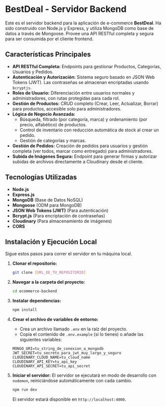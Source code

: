 # BestDeal - Servidor Backend

Este es el servidor backend para la aplicación de e-commerce **BestDeal**. Ha sido construido con Node.js y Express, y utiliza MongoDB como base de datos a través de Mongoose. Provee una API RESTful completa y segura para ser consumida por el cliente frontend.

## Características Principales

- **API RESTful Completa:** Endpoints para gestionar Productos, Categorías, Usuarios y Pedidos.
- **Autenticación y Autorización:** Sistema seguro basado en JSON Web Tokens (JWT). Las contraseñas se almacenan encriptadas usando `bcryptjs`.
- **Roles de Usuario:** Diferenciación entre usuarios normales y administradores, con rutas protegidas para cada rol.
- **Gestión de Productos:** CRUD completo (Crear, Leer, Actualizar, Borrar) para productos, accesible solo para administradores.
- **Lógica de Negocio Avanzada:**
  - Búsqueda, filtrado (por categoría, marca) y ordenamiento (por precio, alfabético) de productos.
  - Control de inventario con reducción automática de stock al crear un pedido.
  - Gestión de categorías y marcas.
- **Gestión de Pedidos:** Creación de pedidos para usuarios y gestión completa (ver todos, marcar como entregado) para administradores.
- **Subida de Imágenes Segura:** Endpoint para generar firmas y autorizar subidas de archivos directamente a Cloudinary desde el cliente.

## Tecnologías Utilizadas

- **Node.js**
- **Express.js**
- **MongoDB** (Base de Datos NoSQL)
- **Mongoose** (ODM para MongoDB)
- **JSON Web Tokens (JWT)** (Para autenticación)
- **Bcrypt.js** (Para encriptación de contraseñas)
- **Cloudinary** (Para almacenamiento de imágenes)
- **CORS**

## Instalación y Ejecución Local

Sigue estos pasos para correr el servidor en tu máquina local.

1.  **Clonar el repositorio:**

    ```bash
    git clone [URL_DE_TU_REPOSITORIO]
    ```

2.  **Navegar a la carpeta del proyecto:**

    ```bash
    cd ecommerce-backend
    ```

3.  **Instalar dependencias:**

    ```bash
    npm install
    ```

4.  **Crear el archivo de variables de entorno:**

    - Crea un archivo llamado `.env` en la raíz del proyecto.
    - Copia el contenido de `.env.example` (si lo tienes) o añade las siguientes variables:

    ```
    MONGO_URI=tu_string_de_conexion_a_mongodb
    JWT_SECRET=tu_secreto_para_jwt_muy_largo_y_seguro
    CLOUDINARY_CLOUD_NAME=tu_cloud_name
    CLOUDINARY_API_KEY=tu_api_key
    CLOUDINARY_API_SECRET=tu_api_secret
    ```

5.  **Iniciar el servidor:**
    El servidor se ejecutará en modo de desarrollo con `nodemon`, reiniciándose automáticamente con cada cambio.
    ```bash
    npm run dev
    ```
    El servidor estará disponible en `http://localhost:4000`.
